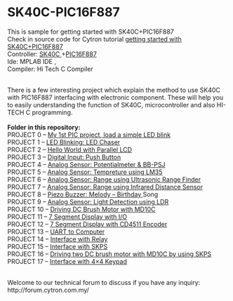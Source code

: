# SK40C-PIC16F887
<p>This is sample for getting started with SK40C+PIC16F887 <br/>
Check in source code for Cytron tutorial <a href="http://tutorial.cytron.com.my/2011/08/05/getting-started-sk40c-pic16f887/" target="_blank">getting started with SK40C+PIC16F887 </a> <br/>
Controller: <a href="http://www.cytron.com.my/p-sk40c" target="_blank"> SK40C </a>+<a href="http://www.cytron.com.my/p-ic-pic-16f887" target="_blank">PIC16F887 </a> <br/>
Ide: MPLAB IDE ,<br/>
Compiler: Hi Tech C Compiler <br/><br/></p>
<p>There is a few interesting project which explain the method to use SK40C with PIC16F887 interfacing with electronic component. These will help you to easily understanding the function of SK40C, microcontroller and also HI-TECH C programming.<br/><br/>
<strong> Folder in this repository: </strong><br/>
PROJECT 0 – <a href="http://tutorial.cytron.com.my/2011/08/08/project-0-%E2%80%93-my-1st-pic-project-load-a-simple-led-blink/" target="_blank">My 1st PIC project, load a simple LED blink</a><br/>
PROJECT 1 – <a href="http://tutorial.cytron.com.my/2011/08/09/project-1-%E2%80%93-led-blinking-led-chaser/" target="_blank">LED Blinking: LED Chaser</a><br/>
PROJECT 2 – <a href="http://tutorial.cytron.com.my/2011/08/09/project-2-%E2%80%93-hello-world-with-parallel-lcd/" target="_blank">Hello World with Parallel LCD</a><br/>
PROJECT 3 – <a href="http://tutorial.cytron.com.my/2011/08/09/project-3-%E2%80%93-digital-input-push-button/" target="_blank">Digital Input: Push Button</a><br/>
PROJECT 4 – <a href="http://tutorial.cytron.com.my/2011/08/09/project-4-%E2%80%93-analog-sensor-potentiometer-bb-psj/" target="_blank">Analog Sensor: Potentialmeter & BB-PSJ</a><br/>
PROJECT 5 – <a href="http://tutorial.cytron.com.my/2011/08/09/project-5-%E2%80%93-analog-sensor-temperature-using-lm35/" target="_blank">Analog Sensor: Tempreture using LM35</a><br/>
PROJECT 6 – <a href="http://tutorial.cytron.com.my/2011/08/09/project-6-%E2%80%93-analog-sensor-range-using-ultrasonic-range-finder/" target="_blank">Analog Sensor: Range using Ultrasonic Range Finder</a><br/>
PROJECT 7 – <a href="http://tutorial.cytron.com.my/2011/08/10/project-7-%E2%80%93-analog-sensor-range-using-infrared-distance-sensor/" target="_blank">Analog Sensor: Range using Infrared Distance Sensor</a><br/>
PROJECT 8 – <a href="http://tutorial.cytron.com.my/2011/08/10/project-8-%E2%80%93-piezo-buzzer-melody-%E2%80%93-birthday-song/" target="_blank">Piezo Buzzer: Melody – Birthday </a>Song<br/>
PROJECT 9 – <a href="http://tutorial.cytron.com.my/2011/08/10/project-9-%E2%80%93-analog-sensor-light-detection-using-ldr/" target="_blank">Analog Sensor: Light Detection using LDR</a><br/>
PROJECT 10 – <a href="http://tutorial.cytron.com.my/2011/08/10/project-10-%E2%80%93-driving-dc-brush-motor-with-md10c/" target="_blank">Driving DC Brush Motor with MD10C</a><br/>
PROJECT 11 – <a href="http://tutorial.cytron.com.my/2011/08/10/project-11-%E2%80%93-7-segment-display-with-io/" target="_blank">7 Segment Display with I/O</a><br/>
PROJECT 12 – <a href="http://tutorial.cytron.com.my/2011/08/10/project-12-%E2%80%93-7-segment-display-with-cd4511-encoder/" target="_blank">7 Segment Display with CD4511 Encoder</a><br/>
PROJECT 13 – <a href="http://tutorial.cytron.com.my/2011/08/10/project-13-%E2%80%93-uart-to-computer/" target="_blank">UART to Computer</a><br/>
PROJECT 14 – <a href="http://tutorial.cytron.com.my/2011/08/10/project-14-%E2%80%93-interface-with-relay/" target="_blank"> Interface with Relay</a><br/>
PROJECT 15 – <a href="http://tutorial.cytron.com.my/2011/08/10/project-15-%E2%80%93-interface-with-skps/" target="_blank"> Interface with SKPS</a><br/>
PROJECT 16 – <a href="http://tutorial.cytron.com.my/2012/08/15/project-16-driving-two-dc-geared-motors-with-md10c-by-using-skps/" target="_blank">Driving two DC brush motor with MD10C by using SKPS</a><br/>
PROJECT 17 – <a href="http://tutorial.cytron.com.my/2012/08/15/project-17-%E2%80%93-interface-with-4x4-keypad-and-2x16-lcd/" target="_blank">Interface with 4×4 Keypad</a><br/><br/></p>
Welcome to our technical forum to discuss if you have any inquiry: http://forum.cytron.com.my/<br/>
